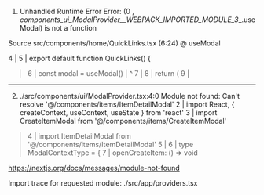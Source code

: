 1. Unhandled Runtime Error
Error: (0 , _components_ui_ModalProvider__WEBPACK_IMPORTED_MODULE_3__.useModal) is not a function

Source
src/components/home/QuickLinks.tsx (6:24) @ useModal

  4 |
  5 | export default function QuickLinks() {
> 6 | const modal = useModal()
    |                      ^
  7 |
  8 | return (
  9 |   <div className="bg-white rounded-lg shadow p-4">

---
2. ./src/components/ui/ModalProvider.tsx:4:0
Module not found: Can't resolve '@/components/items/ItemDetailModal'
  2 | import React, { createContext, useContext, useState } from 'react'
  3 | import CreateItemModal from '@/components/items/CreateItemModal'
> 4 | import ItemDetailModal from '@/components/items/ItemDetailModal'
  5 |
  6 | type ModalContextType = {
  7 |   openCreateItem: () => void

https://nextjs.org/docs/messages/module-not-found

Import trace for requested module:
./src/app/providers.tsx
